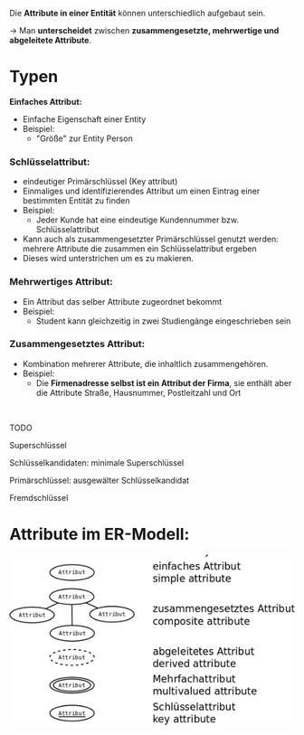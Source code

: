 Die **Attribute in einer Entität** können unterschiedlich aufgebaut sein.

→  Man **unterscheidet** zwischen **zusammengesetzte, mehrwertige und abgeleitete Attribute**.

# Typen

**Einfaches Attribut:**&#x20;

- Einfache Eigenschaft einer Entity
- Beispiel:
  - "Größe" zur Entity Person

### Schlüsselattribut:&#x20;

- eindeutiger Primärschlüssel (Key attribut)
- Einmaliges und identifizierendes Attribut um einen Eintrag einer bestimmten Entität zu finden
- Beispiel:
  - &#x20;Jeder Kunde hat eine eindeutige Kundennummer bzw. Schlüsselattribut
- Kann auch als zusammengesetzter Primärschlüssel genutzt werden: mehrere Attribute die zusammen ein Schlüsselattribut ergeben
- Dieses wird unterstrichen um es zu makieren.

### Mehrwertiges Attribut:

- Ein Attribut das selber Attribute zugeordnet bekommt
- Beispiel:&#x20;
  - Student kann gleichzeitig in zwei Studiengänge eingeschrieben sein

### Zusammengesetztes Attribut:

- Kombination mehrerer Attribute, die inhaltlich zusammengehören.
- Beispiel:&#x20;
  - Die **Firmenadresse selbst ist ein Attribut der Firma**, sie enthält aber die Attribute Straße, Hausnummer, Postleitzahl und Ort

<br>

TODO

Superschlüssel

Schlüsselkandidaten: minimale Superschlüssel

Primärschlüssel: ausgewälter Schlüsselkandidat

Fremdschlüssel

# Attribute im ER-Modell:&#x20;

![916295df-42c6-4c1e-9f52-6400455c199c.png](files/751e9ab9-abf9-4022-827c-432e9a08f5d5/916295df-42c6-4c1e-9f52-6400455c199c.png)

<br>
